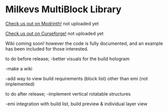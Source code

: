 # Milkevs MultiBlock Library

[Check us out on Modrinth!]() not uploaded yet

[Check us out on Curseforge!]() not uploaded yet

Wiki coming soon! however the code is fully documented, and an example has been included for those interested.

to do before release;
  -better visuals for the build hologram
  
  -make a wiki

  -add way to view build requirements (block list) other than emi (not implemented)

to do after release;
  -implement vertical rotatable structures

  -emi integration with build list, build preview & individual layer view
